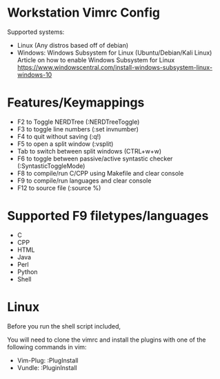 # Workstation Vimrc Config
Supported systems:
- Linux (Any distros based off of debian)
- Windows: Windows Subsystem for Linux (Ubuntu/Debian/Kali Linux)
Article on how to enable Windows Subsystem for Linux https://www.windowscentral.com/install-windows-subsystem-linux-windows-10

# Features/Keymappings
- F2 to Toggle NERDTree (:NERDTreeToggle)
- F3 to toggle line numbers (:set invnumber)
- F4 to quit without saving (:q!)
- F5 to open a split window (:vsplit)
- Tab to switch between split windows (CTRL+w+w)
- F6 to toggle between passive/active syntastic checker (:SyntasticToggleMode)
- F8 to compile/run C/CPP using Makefile and clear console
- F9 to compile/run languages and clear console
- F12 to source file (:source %)

# Supported F9 filetypes/languages
- C
- CPP
- HTML
- Java
- Perl
- Python
- Shell

# Linux
Before you run the shell script included, 

You will need to clone the vimrc and install the plugins with one of the following commands in vim:
- Vim-Plug: :PlugInstall
- Vundle: :PluginInstall



